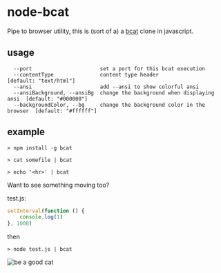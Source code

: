 # node-bcat

Pipe to browser utility, this is (sort of a) a [bcat](https://github.com/rtomayko/bcat) clone in javascript.
## usage
```
  --port                      set a port for this bcat execution
  --contentType               content type header                         [default: "text/html"]
  --ansi                      add --ansi to show colorful ansi
  --ansiBackground, --ansiBg  change the background when displaying ansi  [default: "#000000"]
  --backgroundColor, --bg     change the background color in the browser  [default: "#ffffff"]
```
## example
```
> npm install -g bcat

> cat somefile | bcat

> echo '<hr>' | bcat
```
Want to see something moving too?

test.js:
```js
setInterval(function () {
	console.log(1)
}, 1000)
```
then
```
> node test.js | bcat
```
![be a good cat](https://raw.github.com/kessler/static/master/bcat.jpg)